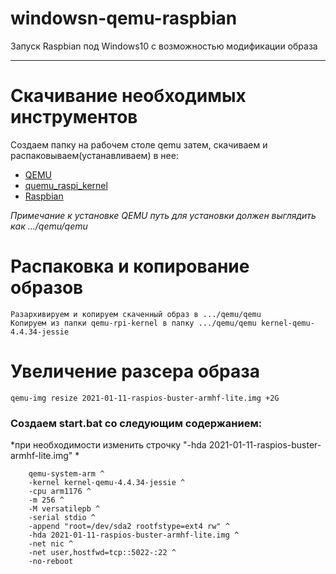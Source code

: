 # windowsn-qemu-raspbian
Запуск Raspbian под Windows10 с возможностью модификации образа

____

# Скачивание необходимых инструментов

Создаем папку на рабочем столе qemu затем,
скачиваем и распаковываем(устанавливаем) в нее:

-  [QEMU](https://qemu.weilnetz.de/w64/)
-  [quemu_raspi_kernel](https://github.com/dhruvvyas90/qemu-rpi-kernel)
-  [Raspbian](http://downloads.raspberrypi.org/raspbian/images/)
	
*Примечание к установке*
*QEMU путь для установки должен выглядить как .../qemu/qemu*

# Распаковка и копирование образов

	Разархивируем и копируем скаченный образ в .../qemu/qemu
	Копируем из папки qemu-rpi-kernel в папку .../qemu/qemu kernel-qemu-4.4.34-jessie
	
# Увеличение разсера образа 

	qemu-img resize 2021-01-11-raspios-buster-armhf-lite.img +2G

### Создаем start.bat со следующим содержанием:

*при необходимости изменить строчку "-hda 2021-01-11-raspios-buster-armhf-lite.img" *

```
	qemu-system-arm ^
	-kernel kernel-qemu-4.4.34-jessie ^
	-cpu arm1176 ^
	-m 256 ^
	-M versatilepb ^
	-serial stdio ^
	-append "root=/dev/sda2 rootfstype=ext4 rw" ^
	-hda 2021-01-11-raspios-buster-armhf-lite.img ^
	-net nic ^
	-net user,hostfwd=tcp::5022-:22 ^
	-no-reboot
```
